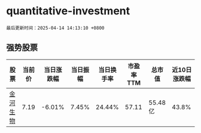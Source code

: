 # quantitative-investment

`最后更新时间：2025-04-14 14:13:10 +0800`

## 强势股票

|股票|当前价|当日涨跌幅|当日振幅|当日换手率|市盈率TTM|总市值|近10日涨跌幅|
|----|----|----|----|----|----|----|----|
|[金河生物](https://xueqiu.com/S/SZ002688)|7.19|-6.01%|7.45%|24.44%|57.11|55.48亿|43.8%|
